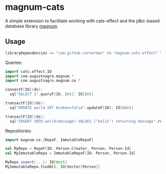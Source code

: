 # magnum-cats

A simple extension to facilitate working with cats-effect and the jdbc-based database library [magnum](https://github.com/AugustNagro/magnum).

## Usage

```scala
libraryDependencies += "com.github.cornerman" %% "magnum-cats-effect" % "0.1.0"
```

Queries:
```scala
import cats.effect.IO
import com.augustnagro.magnum.*
import com.augustnagro.magnum.ce.*

connectF[IO](ds):
  sql"SELECT 1".queryF[IO, Int]: IO[Int]

transactF[IO](ds):
  sql"UPDATE world SET broken=false".updateF[IO]: IO[Unit]

transactF[IO](ds):
  sql"INSERT INTO world(message) VALUES ('hallo') returning message".returningF[IO, String]: IO[Unit]
```

Repositories:
```scala
import magnum.ce.{RepoF, ImmutableRepoF}

val MyRepo = RepoF[IO, Person.Creator, Person, Person.Id]
val MyImmutableRepo = ImmutableRepoF[IO, Person, Person.Id]

MyRepo.insert(...): IO[Unit]
MyImmutableRepo.findAll: IO[Vector[Person]]
```
